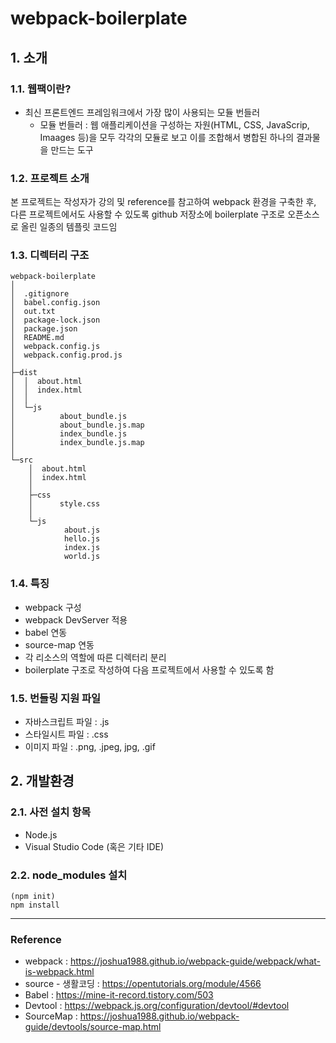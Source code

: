 # webpack-boilerplate

## 1. 소개

### 1.1. 웹팩이란?

- 최신 프론트엔드 프레임워크에서 가장 많이 사용되는 모듈 번들러
    - 모듈 번들러 : 웹 애플리케이션을 구성하는 자원(HTML, CSS, JavaScrip, Imaages 등)을 모두 각각의 모듈로 보고 이를 조합해서 병합된 하나의 결과물을 만드는 도구

### 1.2. 프로젝트 소개

 본 프로젝트는 작성자가 강의 및 reference를 참고하여 webpack 환경을 구축한 후, 다른 프로젝트에서도 사용할 수 있도록 github 저장소에 boilerplate 구조로 오픈소스로 올린 일종의 템플릿 코드임

### 1.3. 디렉터리 구조

```
webpack-boilerplate
│
│  .gitignore
│  babel.config.json
│  out.txt
│  package-lock.json
│  package.json
│  README.md
│  webpack.config.js
│  webpack.config.prod.js
│  
├─dist
│  │  about.html
│  │  index.html
│  │  
│  └─js
│          about_bundle.js
│          about_bundle.js.map
│          index_bundle.js
│          index_bundle.js.map
│          
└─src
    │  about.html
    │  index.html
    │  
    ├─css
    │      style.css
    │      
    └─js
            about.js
            hello.js
            index.js
            world.js
```

### 1.4. 특징

- webpack 구성
- webpack DevServer 적용
- babel 연동
- source-map 연동
- 각 리소스의 역할에 따른 디렉터리 분리
- boilerplate 구조로 작성하여 다음 프로젝트에서 사용할 수 있도록 함

### 1.5. 번들링 지원 파일

- 자바스크립트 파일 : .js
- 스타일시트 파일 : .css
- 이미지 파일 : .png, .jpeg, jpg, .gif

## 2. 개발환경

### 2.1. 사전 설치 항목

- Node.js
- Visual Studio Code (혹은 기타 IDE)

### 2.2. node_modules 설치

```
(npm init)
npm install
```

---

### Reference

- webpack : https://joshua1988.github.io/webpack-guide/webpack/what-is-webpack.html
- source - 생활코딩 : https://opentutorials.org/module/4566
- Babel : https://mine-it-record.tistory.com/503
- Devtool : https://webpack.js.org/configuration/devtool/#devtool
- SourceMap : https://joshua1988.github.io/webpack-guide/devtools/source-map.html